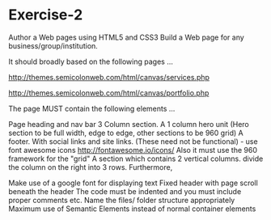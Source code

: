 # Exercise-2
Author a Web pages using HTML5 and CSS3 Build a Web page for any business/group/institution.

It should broadly based on the following pages ...

http://themes.semicolonweb.com/html/canvas/services.php

http://themes.semicolonweb.com/html/canvas/portfolio.php

The page MUST contain the following elements ...

Page heading and nav bar
3 Column section.
A 1 column hero unit (Hero section to be full width, edge to edge, other sections to be 960 grid)
A footer. With social links and site links. (These need not be functional) - use font awesome icons http://fontawesome.io/icons/
Also it must use the 960 framework for the "grid"
A section which contains 2 vertical columns. divide the column on the right into 3 rows.
Furthermore,

Make use of a google font for displaying text
Fixed header with page scroll beneath the header
The code must be indented and you must include proper comments etc.
Name the files/ folder structure appropriately
Maximum use of Semantic Elements instead of normal container elements
